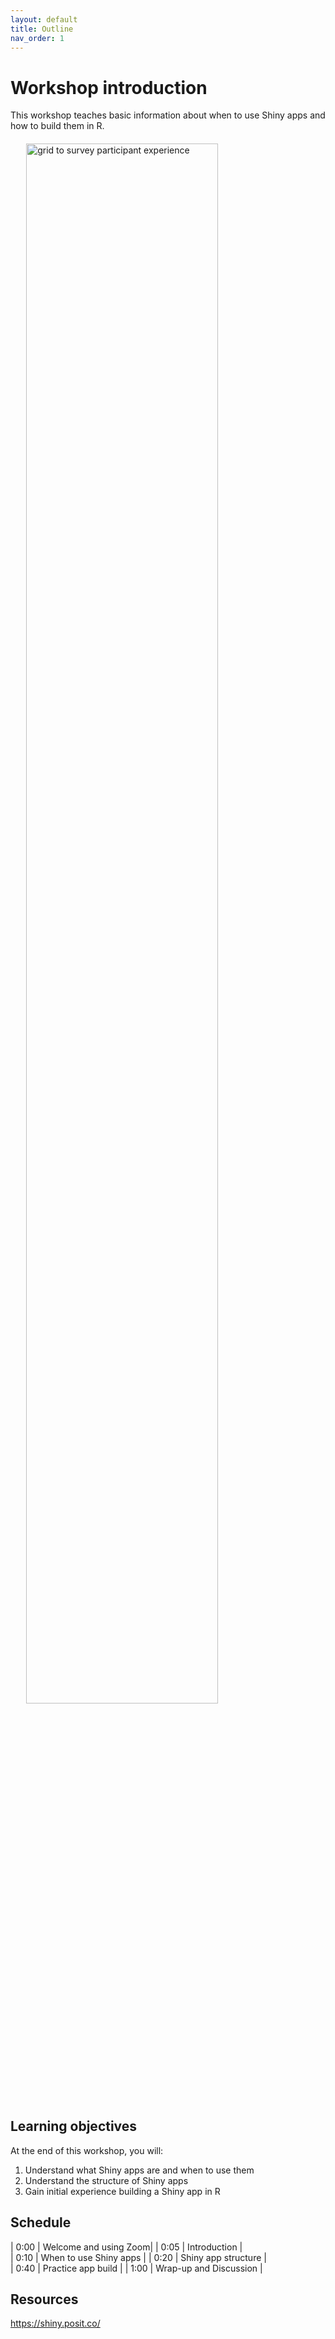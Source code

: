 ```yaml
---
layout: default
title: Outline
nav_order: 1
---
```

# Workshop introduction
This workshop teaches basic information about when to use Shiny apps and how to build them in R.
<div style="margin-left: 5%; margin-top: 20px; margin-bottom: 40px">
<img src="images/alignment_chart.png" alt="grid to survey participant experience" width="80%"/>
</div>


## Learning objectives

At the end of this workshop, you will:
1. Understand what Shiny apps are and when to use them
2. Understand the structure of Shiny apps
3. Gain initial experience building a Shiny app in R

## Schedule

| 0:00 | Welcome and using Zoom|
| 0:05 | Introduction |  
| 0:10 | When to use Shiny apps |
| 0:20 | Shiny app structure |   
| 0:40 | Practice app build |
| 1:00 | Wrap-up and Discussion |

## Resources
https://shiny.posit.co/

